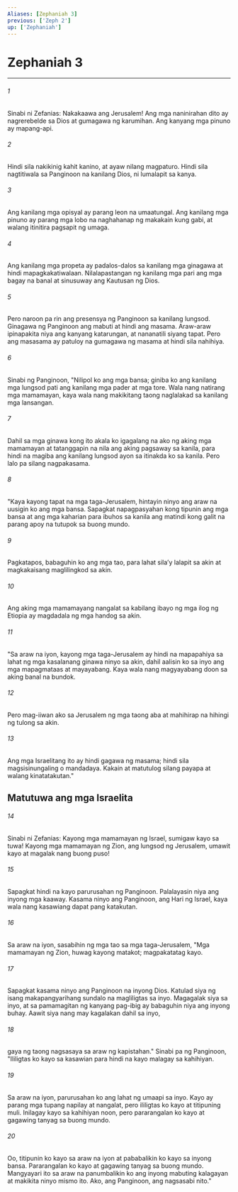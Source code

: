 ```yaml
---
Aliases: [Zephaniah 3]
previous: ['Zeph 2']
up: ['Zephaniah']
---
```

# Zephaniah 3

***






















###### 1 










Sinabi ni Zefanias: Nakakaawa ang Jerusalem! Ang mga naninirahan dito ay nagrerebelde sa Dios at gumagawa ng karumihan. Ang kanyang mga pinuno ay mapang-api. 





















###### 2 










Hindi sila nakikinig kahit kanino, at ayaw nilang magpaturo. Hindi sila nagtitiwala sa Panginoon na kanilang Dios, ni lumalapit sa kanya. 





















###### 3 










Ang kanilang mga opisyal ay parang leon na umaatungal. Ang kanilang mga pinuno ay parang mga lobo na naghahanap ng makakain kung gabi, at walang itinitira pagsapit ng umaga. 





















###### 4 










Ang kanilang mga propeta ay padalos-dalos sa kanilang mga ginagawa at hindi mapagkakatiwalaan. Nilalapastangan ng kanilang mga pari ang mga bagay na banal at sinusuway ang Kautusan ng Dios. 





















###### 5 










Pero naroon pa rin ang presensya ng Panginoon sa kanilang lungsod. Ginagawa ng Panginoon ang mabuti at hindi ang masama. Araw-araw ipinapakita niya ang kanyang katarungan, at nananatili siyang tapat. Pero ang masasama ay patuloy na gumagawa ng masama at hindi sila nahihiya. 





















###### 6 










Sinabi ng Panginoon, "Nilipol ko ang mga bansa; giniba ko ang kanilang mga lungsod pati ang kanilang mga pader at mga tore. Wala nang natirang mga mamamayan, kaya wala nang makikitang taong naglalakad sa kanilang mga lansangan. 





















###### 7 










Dahil sa mga ginawa kong ito akala ko igagalang na ako ng aking mga mamamayan at tatanggapin na nila ang aking pagsaway sa kanila, para hindi na magiba ang kanilang lungsod ayon sa itinakda ko sa kanila. Pero lalo pa silang nagpakasama. 





















###### 8 










"Kaya kayong tapat na mga taga-Jerusalem, hintayin ninyo ang araw na uusigin ko ang mga bansa. Sapagkat napagpasyahan kong tipunin ang mga bansa at ang mga kaharian para ibuhos sa kanila ang matindi kong galit na parang apoy na tutupok sa buong mundo. 





















###### 9 










Pagkatapos, babaguhin ko ang mga tao, para lahat silaʼy lalapit sa akin at magkakaisang maglilingkod sa akin. 





















###### 10 










Ang aking mga mamamayang nangalat sa kabilang ibayo ng mga ilog ng Etiopia ay magdadala ng mga handog sa akin. 





















###### 11 










"Sa araw na iyon, kayong mga taga-Jerusalem ay hindi na mapapahiya sa lahat ng mga kasalanang ginawa ninyo sa akin, dahil aalisin ko sa inyo ang mga mapagmataas at mayayabang. Kaya wala nang magyayabang doon sa aking banal na bundok. 





















###### 12 










Pero mag-iiwan ako sa Jerusalem ng mga taong aba at mahihirap na hihingi ng tulong sa akin. 





















###### 13 










Ang mga Israelitang ito ay hindi gagawa ng masama; hindi sila magsisinungaling o mandadaya. Kakain at matutulog silang payapa at walang kinatatakutan." 

## Matutuwa ang mga Israelita 





















###### 14 










Sinabi ni Zefanias: Kayong mga mamamayan ng Israel, sumigaw kayo sa tuwa! Kayong mga mamamayan ng Zion, ang lungsod ng Jerusalem, umawit kayo at magalak nang buong puso! 





















###### 15 










Sapagkat hindi na kayo parurusahan ng Panginoon. Palalayasin niya ang inyong mga kaaway. Kasama ninyo ang Panginoon, ang Hari ng Israel, kaya wala nang kasawiang dapat pang katakutan. 





















###### 16 










Sa araw na iyon, sasabihin ng mga tao sa mga taga-Jerusalem, "Mga mamamayan ng Zion, huwag kayong matakot; magpakatatag kayo. 





















###### 17 










Sapagkat kasama ninyo ang Panginoon na inyong Dios. Katulad siya ng isang makapangyarihang sundalo na magliligtas sa inyo. Magagalak siya sa inyo, at sa pamamagitan ng kanyang pag-ibig ay babaguhin niya ang inyong buhay. Aawit siya nang may kagalakan dahil sa inyo, 





















###### 18 










gaya ng taong nagsasaya sa araw ng kapistahan." Sinabi pa ng Panginoon, "Ililigtas ko kayo sa kasawian para hindi na kayo malagay sa kahihiyan. 





















###### 19 










Sa araw na iyon, parurusahan ko ang lahat ng umaapi sa inyo. Kayo ay parang mga tupang napilay at nangalat, pero ililigtas ko kayo at titipuning muli. Inilagay kayo sa kahihiyan noon, pero pararangalan ko kayo at gagawing tanyag sa buong mundo. 





















###### 20 










Oo, titipunin ko kayo sa araw na iyon at pababalikin ko kayo sa inyong bansa. Pararangalan ko kayo at gagawing tanyag sa buong mundo. Mangyayari ito sa araw na panumbalikin ko ang inyong mabuting kalagayan at makikita ninyo mismo ito. Ako, ang Panginoon, ang nagsasabi nito."
